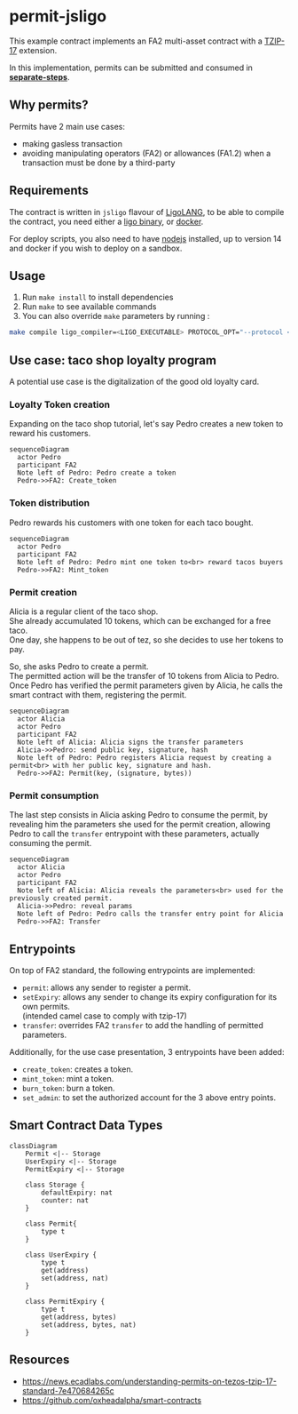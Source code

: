 # permit-jsligo

This example contract implements an FA2 multi-asset contract with a
[TZIP-17](https://tzip.tezosagora.org/proposal/tzip-17/) extension.

In this implementation, permits can be submitted and consumed in [**separate-steps**](https://gitlab.com/tezos/tzip/-/blob/master/proposals/tzip-17/tzip-17.md#separate-step-permit).

## Why permits?

Permits have 2 main use cases:

- making gasless transaction
- avoiding manipulating operators (FA2) or allowances (FA1.2) when a transaction
must be done by a third-party

## Requirements

The contract is written in `jsligo` flavour of [LigoLANG](https://ligolang.org/),
to be able to compile the contract, you need either a [ligo binary](https://ligolang.org/docs/intro/installation#static-linux-binary), or [docker](https://docs.docker.com/engine/install/).

For deploy scripts, you also need to have [nodejs](https://nodejs.org/en/) installed,
up to version 14 and docker if you wish to deploy on a sandbox.

## Usage

1. Run `make install` to install dependencies
2. Run `make` to see available commands
3. You can also override `make` parameters by running :
```sh
make compile ligo_compiler=<LIGO_EXECUTABLE> PROTOCOL_OPT="--protocol <PROTOCOL>"
```

## Use case: taco shop loyalty program

A potential use case is the digitalization of the good old loyalty card.  

### Loyalty Token creation

Expanding on the taco shop tutorial, let's say Pedro creates a new token to
reward his customers.

```mermaid
sequenceDiagram
  actor Pedro
  participant FA2
  Note left of Pedro: Pedro create a token
  Pedro->>FA2: Create_token
```

### Token distribution

Pedro rewards his customers with one token for each taco bought.

```mermaid
sequenceDiagram
  actor Pedro
  participant FA2
  Note left of Pedro: Pedro mint one token to<br> reward tacos buyers
  Pedro->>FA2: Mint_token
```

### Permit creation

Alicia is a regular client of the taco shop.  
She already accumulated 10 tokens, which can be exchanged for a free taco.  
One day, she happens to be out of tez, so she decides to use her tokens to pay.

So, she asks Pedro to create a permit.  
The permitted action will be the transfer of 10 tokens from Alicia to Pedro.  
Once Pedro has verified the permit parameters given by Alicia, he calls the smart
contract with them, registering the permit.

```mermaid
sequenceDiagram
  actor Alicia
  actor Pedro
  participant FA2
  Note left of Alicia: Alicia signs the transfer parameters
  Alicia->>Pedro: send public key, signature, hash
  Note left of Pedro: Pedro registers Alicia request by creating a permit<br> with her public key, signature and hash.
  Pedro->>FA2: Permit(key, (signature, bytes))
```

### Permit consumption

The last step consists in Alicia asking Pedro to consume the permit, by revealing
him the parameters she used for the permit creation, allowing Pedro to call the
`transfer` entrypoint with these parameters, actually consuming the permit.

```mermaid
sequenceDiagram
  actor Alicia
  actor Pedro
  participant FA2
  Note left of Alicia: Alicia reveals the parameters<br> used for the previously created permit.
  Alicia->>Pedro: reveal params
  Note left of Pedro: Pedro calls the transfer entry point for Alicia
  Pedro->>FA2: Transfer
```

## Entrypoints

On top of FA2 standard, the following entrypoints are implemented:

- `permit`: allows any sender to register a permit.
- `setExpiry`: allows any sender to change its expiry configuration for its own permits.  
  (intended camel case to comply with tzip-17)
- `transfer`: overrides FA2 `transfer` to add the handling of permitted parameters.

Additionally, for the use case presentation, 3 entrypoints have been added:

- `create_token`: creates a token.
- `mint_token`: mint a token.
- `burn_token`: burn a token.
- `set_admin`: to set the authorized account for the 3 above entry points.

## Smart Contract Data Types

``` mermaid
classDiagram
    Permit <|-- Storage
    UserExpiry <|-- Storage
    PermitExpiry <|-- Storage 

    class Storage {
        defaultExpiry: nat
        counter: nat
    }

    class Permit{
        type t
    }

    class UserExpiry {
        type t
        get(address)
        set(address, nat)
    }

    class PermitExpiry {
        type t
        get(address, bytes)
        set(address, bytes, nat)
    }
```

## Resources

- <https://news.ecadlabs.com/understanding-permits-on-tezos-tzip-17-standard-7e470684265c>
- <https://github.com/oxheadalpha/smart-contracts>
